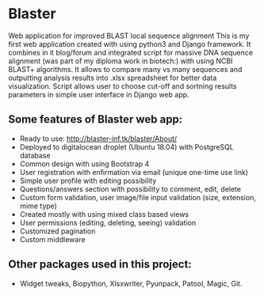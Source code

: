 # Blaster
Web application for improved BLAST local sequence alignment
This is my first web application created with using python3 and Django framework. It combines in it blog/forum and integrated 
script for massive DNA sequence alignment (was part of my diploma work in biotech:) with using NCBI BLAST+ algorithms. It allows
to compare many vs many sequences and outputting analysis results into .xlsx spreadsheet for better data visualization. Script allows
user to choose cut-off and sortning results parameters in simple user interface in Django web app.
## Some features of Blaster web app:
  * Ready to use: http://blaster-inf.tk/blaster/About/
  * Deployed to digitalocean droplet (Ubuntu 18.04) with PostgreSQL database
  * Common design with using Bootstrap 4
  * User registration with enfirmation via email (unique one-time use link)
  * Simple user profile with editing possibility
  * Questions/answers section with possibility to comment, edit, delete
  * Custom form validation, user image/file input validation (size, extension, mime type)
  * Created mostly with using mixed class based views
  * User permissions (editing, deleting, seeing) validation
  * Customized pagination
  * Custom middleware
## Other packages used in this project:
  * Widget tweaks, Biopython, Xlsxwriter, Pyunpack, Patool, Magic, Git.
